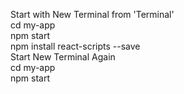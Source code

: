 Start with New Terminal from 'Terminal'<br> 
cd my-app <br> 
npm start <br> 
npm install react-scripts --save <br>
Start New Terminal Again <br>
cd my-app <br> 
npm start <br> 
